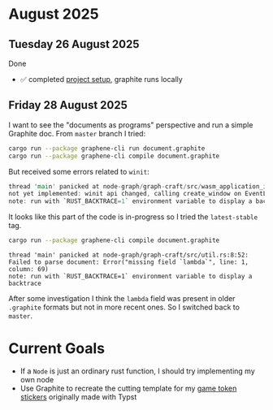 # August 2025

## Tuesday 26 August 2025

Done 
* ✅ completed [project setup](https://graphite.rs/volunteer/guide/project-setup/), graphite runs locally

## Friday 28 August 2025

I want to see the "documents as programs" perspective and run a simple Graphite doc.  From `master` branch I tried:

```bash
cargo run --package graphene-cli run document.graphite
cargo run --package graphene-cli compile document.graphite
```

But received some errors related to `winit`:

```rust
thread 'main' panicked at node-graph/graph-craft/src/wasm_application_io.rs:233:9:
not yet implemented: winit api changed, calling create_window on EventLoop is deprecated
note: run with `RUST_BACKTRACE=1` environment variable to display a backtrace
```

It looks like this part of the code is in-progress so I tried the `latest-stable` tag.  

```bash
cargo run --package graphene-cli compile document.graphite
```

```
thread 'main' panicked at node-graph/graph-craft/src/util.rs:8:52:
Failed to parse document: Error("missing field `lambda`", line: 1, column: 69)
note: run with `RUST_BACKTRACE=1` environment variable to display a backtrace
```

After some investigation I think the `lambda` field was present in older `.graphite` formats but not in more recent ones.  So I switched back to `master`.


# Current Goals

* If a `Node` is just an ordinary rust function, I should try implementing my own node
* Use Graphite to recreate the cutting template for my [game token stickers](https://benrbray.com/blog/dnd-character-tokens) originally made with Typst

